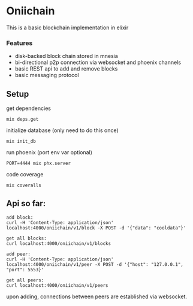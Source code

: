 # Oniichain

This is a basic blockchain implementation in elixir
### Features ###
- disk-backed block chain stored in mnesia
- bi-directional p2p connection via websocket and phoenix channels
- basic REST api to add and remove blocks
- basic messaging protocol

## Setup
get dependencies
```
mix deps.get
```
initialize database (only need to do this once)
```
mix init_db
```
run phoenix (port env var optional)
```
PORT=4444 mix phx.server
```

code coverage
```
mix coveralls
```

## Api so far:
```
add block:
curl -H 'Content-Type: application/json' localhost:4000/oniichain/v1/block -X POST -d '{"data": "cooldata"}'

get all blocks:
curl localhost:4000/oniichain/v1/blocks

add peer:
curl -H 'Content-Type: application/json' localhost:4000/oniichain/v1/peer -X POST -d '{"host": "127.0.0.1", "port": 5553}'

get all peers:
curl localhost:4000/oniichain/v1/peers
```
upon adding, connections between peers are established via websocket.
